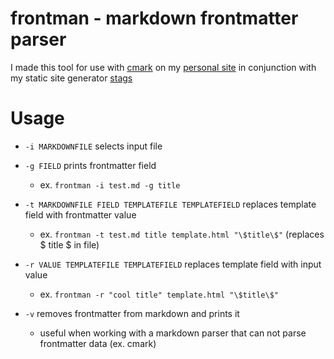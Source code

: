 # frontman - markdown frontmatter parser

I made this tool for use with [cmark](https://github.com/commonmark/cmark) on my [personal site](https://github.com/limnwiki/limn.wiki) in conjunction with my static site generator [stags](https://github.com/limnwiki/stags)

# Usage
- `-i MARKDOWNFILE` selects input file
  
- `-g FIELD` prints frontmatter field
  - ex. `frontman -i test.md -g title`
    
- `-t MARKDOWNFILE FIELD TEMPLATEFILE TEMPLATEFIELD` replaces template field with frontmatter value
  - ex. `frontman -t test.md title template.html "\$title\$"` (replaces $ title $ in file)
    
- `-r VALUE TEMPLATEFILE TEMPLATEFIELD` replaces template field with input value
  - ex. `frontman -r "cool title" template.html "\$title\$"`
    
- `-v` removes frontmatter from markdown and prints it
  - useful when working with a markdown parser that can not parse frontmatter data (ex. cmark)
